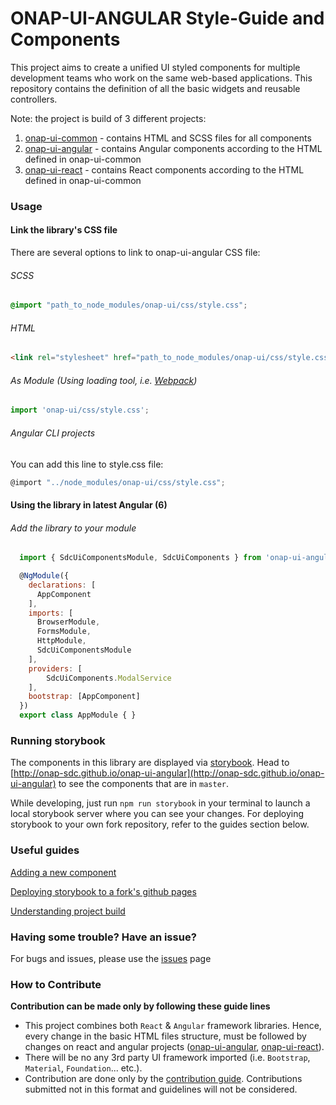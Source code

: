 # ONAP-UI-ANGULAR Style-Guide and Components

This project aims to create a unified UI styled components for multiple development teams who work on the same web-based applications. 
This repository contains the definition of all the basic widgets and reusable controllers. 

Note: the project is build of 3 different projects:
1. [onap-ui-common](https://github.com/onap-sdc/onap-ui-common) - contains HTML and SCSS files for all components
2. [onap-ui-angular](https://github.com/onap-sdc/onap-ui-angular) - contains Angular components according to the HTML defined in onap-ui-common
3. [onap-ui-react](https://github.com/onap-sdc/onap-ui-react) - contains React components according to the HTML defined in onap-ui-common


### Usage

#### Link the library's CSS file
There are several options to link to onap-ui-angular CSS file:

###### SCSS
```scss
@import "path_to_node_modules/onap-ui/css/style.css";
```
###### HTML
```html
<link rel="stylesheet" href="path_to_node_modules/onap-ui/css/style.css">
```
###### As Module (Using loading tool, i.e. [Webpack](https://webpack.github.io/))
```js
import 'onap-ui/css/style.css';
```
###### Angular CLI projects
You can add this line to style.css file:
```js
@import "../node_modules/onap-ui/css/style.css";
```

#### Using the library in latest Angular (6)
###### Add the library to your module
```js
  import { SdcUiComponentsModule, SdcUiComponents } from 'onap-ui-angular';

  @NgModule({
	declarations: [
	  AppComponent
	],
	imports: [
	  BrowserModule,
	  FormsModule,
	  HttpModule,
	  SdcUiComponentsModule
	],
	providers: [
		SdcUiComponents.ModalService
	],
	bootstrap: [AppComponent]
  })
  export class AppModule { }
```	


### Running storybook
The components in this library are displayed via [storybook](https://github.com/storybooks/storybook). Head to [http://onap-sdc.github.io/onap-ui-angular](http://onap-sdc.github.io/onap-ui-angular) to see the components that are in `master`.

While developing, just run `npm run storybook` in your terminal to launch a local storybook server where you can see your changes. For deploying storybook to your own fork repository, refer to the guides section below.


### Useful guides
[Adding a new component](https://github.com/onap-sdc/onap-ui-angular/wiki/Adding-a-new-component)

[Deploying storybook to a fork's github pages](https://github.com/onap-sdc/onap-ui-angular/wiki/Deploying-storybook-to-a-fork's-github-pages)

[Understanding project build](https://github.com/onap-sdc/onap-ui-angular/wiki/Understanding-project-build)

### Having some trouble? Have an issue?
For bugs and issues, please use the [issues](https://github.com/onap-sdc/onap-ui-angular/issues) page

### How to Contribute
**Contribution can be made only by following these guide lines**
* This project combines both `React` & `Angular` framework libraries. Hence, every change in the basic HTML files structure, must be followed by changes on react and angular projects ([onap-ui-angular](https://github.com/onap-sdc/onap-ui-angular), [onap-ui-react](https://github.com/onap-sdc/onap-ui-react)).
* There will be no any 3rd party UI framework imported (i.e. `Bootstrap`, `Material`, `Foundation`... etc.).
* Contribution are done only by the [contribution guide](https://github.com/onap-sdc/onap-ui-angular/wiki/Contribution-guide). Contributions submitted not in this format and guidelines will not be considered.
